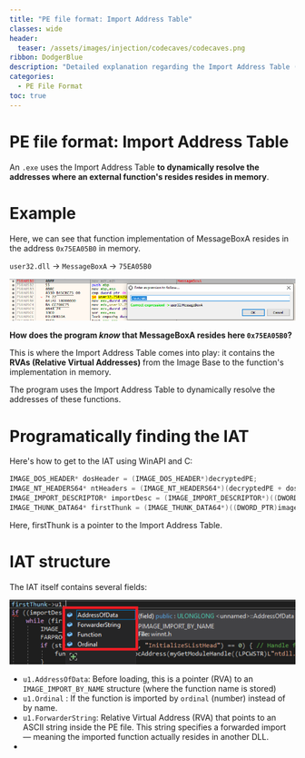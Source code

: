 ```yaml
---
title: "PE file format: Import Address Table"
classes: wide
header:
  teaser: /assets/images/injection/codecaves/codecaves.png
ribbon: DodgerBlue
description: "Detailed explanation regarding the Import Address Table (IAT) structure in Portable Executable (PE) file"
categories:
  - PE File Format
toc: true
---
```


# PE file format: Import Address Table

An `.exe` uses the Import Address Table **to dynamically resolve the addresses where an external function's resides resides in memory**.

# Example

Here, we can see that function implementation of MessageBoxA resides in the address `0x75EA05B0` in memory.

`user32.dll` -> `MessageBoxA` -> `75EA05B0`

![MessageBoxA implementation](/assets/images/pefileformat/messagebox.png)

**How does the program *know* that MessageBoxA resides here `0x75EA05B0`?**

This is where the Import Address Table comes into play: it contains the **RVAs (Relative Virtual Addresses)** from the Image Base to the function's implementation in memory.

The program uses the Import Address Table to dynamically resolve the addresses of these functions.

# Programatically finding the IAT

Here's how to get to the IAT using WinAPI and C:
```c
IMAGE_DOS_HEADER* dosHeader = (IMAGE_DOS_HEADER*)decryptedPE;
IMAGE_NT_HEADERS64* ntHeaders = (IMAGE_NT_HEADERS64*)(decryptedPE + dosHeader->e_lfanew);
IMAGE_IMPORT_DESCRIPTOR* importDesc = (IMAGE_IMPORT_DESCRIPTOR*)((DWORD_PTR)imageBase + ntHeaders->OptionalHeader.DataDirectory[IMAGE_DIRECTORY_ENTRY_IMPORT].VirtualAddress);
IMAGE_THUNK_DATA64* firstThunk = (IMAGE_THUNK_DATA64*)((DWORD_PTR)imageBase + importDesc->FirstThunk); // Locate IAT
```

Here, firstThunk is a pointer to the Import Address Table.
# IAT structure

The IAT itself contains several fields:

![MessageBoxA implementation](/assets/images/pefileformat/fields.png)

- `u1.AddressOfData`: Before loading, this is a pointer (RVA) to an `IMAGE_IMPORT_BY_NAME` structure (where the function name is stored)
- `u1.Ordinal` : If the function is imported by `ordinal` (number) instead of by name.
- `u1.ForwarderString`: Relative Virtual Address (RVA) that points to an ASCII string inside the PE file. This string specifies a forwarded import — meaning the imported function actually resides in another DLL.
- 